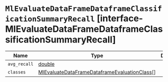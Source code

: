 # `MlEvaluateDataFrameDataframeClassificationSummaryRecall` [interface-MlEvaluateDataFrameDataframeClassificationSummaryRecall]

| Name | Type | Description |
| - | - | - |
| `avg_recall` | [double](./double.md) | &nbsp; |
| `classes` | [MlEvaluateDataFrameDataframeEvaluationClass](./MlEvaluateDataFrameDataframeEvaluationClass.md)[] | &nbsp; |
